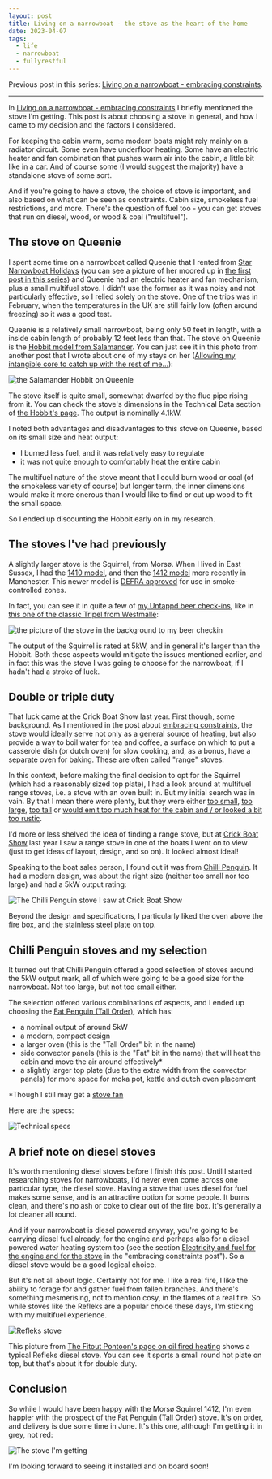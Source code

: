 ```yaml
---
layout: post
title: Living on a narrowboat - the stove as the heart of the home
date: 2023-04-07
tags:
  - life
  - narrowboat
  - fullyrestful
---
```

Previous post in this series: [Living on a narrowboat - embracing constraints](/blog/posts/2023/01/16/living-on-a-narrowboat-embracing-constraints/).

---
In [Living on a narrowboat - embracing constraints](/blog/posts/2023/01/16/living-on-a-narrowboat-embracing-constraints/) I briefly mentioned the stove I'm getting. This post is about choosing a stove in general, and how I came to my decision and the factors I considered.

For keeping the cabin warm, some modern boats might rely mainly on a radiator circuit. Some even have underfloor heating. Some have an electric heater and fan combination that pushes warm air into the cabin, a little bit like in a car. And of course some (I would suggest the majority) have a standalone stove of some sort. 

And if you're going to have a stove, the choice of stove is important, and also based on what can be seen as constraints. Cabin size, smokeless fuel restrictions, and more. There's the question of fuel too - you can get stoves that run on diesel, wood, or wood & coal ("multifuel"). 

## The stove on Queenie

I spent some time on a narrowboat called Queenie that I rented from [Star Narrowboat Holidays](https://www.starnarrowboatholidays.co.uk/) (you can see a picture of her moored up in [the first post in this series](/blog/posts/2023/01/02/i'm-moving-onto-a-narrowboat/)) and Queenie had an electric heater and fan mechanism, plus a small multifuel stove. I didn't use the former as it was noisy and not particularly effective, so I relied solely on the stove. One of the trips was in February, when the temperatures in the UK are still fairly low (often around freezing) so it was a good test. 

Queenie is a relatively small narrowboat, being only 50 feet in length, with a inside cabin length of probably 12 feet less than that. The stove on Queenie is the [Hobbit model from Salamander](https://salamanderstoves.com/product/the-hobbit-stove/). You can just see it in this photo from another post that I wrote about one of my stays on her ([Allowing my intangible core to catch up with the rest of me...](/blog/posts/2022/02/02/allowing-my-intangible-core-to-catch-up-with-the-rest-of-me.../)):

![the Salamander Hobbit on Queenie](/images/2023/04/hobbit-on-queenie.png)

The stove itself is quite small, somewhat dwarfed by the flue pipe rising from it. You can check the stove's dimensions in the Technical Data section of [the Hobbit's page](https://salamanderstoves.com/product/the-hobbit-stove/). The output is nominally 4.1kW. 

I noted both advantages and disadvantages to this stove on Queenie, based on its small size and heat output:

- I burned less fuel, and it was relatively easy to regulate 
- it was not quite enough to comfortably heat the entire cabin

The multifuel nature of the stove meant that I could burn wood or coal (of the smokeless variety of course) but longer term, the inner dimensions would make it more onerous than I would like to find or cut up wood to fit the small space.

So I ended up discounting the Hobbit early on in my research.

## The stoves I've had previously

A slightly larger stove is the Squirrel, from Morsø. When I lived in East Sussex, I had the [1410 model](https://morsoe.com/en/product/indoor/multifuel/p1410_uk), and then the [1412 model](https://morsoe.com/en/product/indoor/multifuel/p1412_squirrel) more recently in Manchester. This newer model is [DEFRA approved](https://smokecontrol.defra.gov.uk/appliances.php?country=england) for use in smoke-controlled zones.

In fact, you can see it in quite a few of [my Untappd beer check-ins](https://untappd.com/user/qmacro), like in [this one of the classic Tripel from Westmalle](https://untappd.com/user/qmacro/checkin/1061733572):

![the picture of the stove in the background to my beer checkin](/images/2023/04/checkin.jpg)

The output of the Squirrel is rated at 5kW, and in general it's larger than the Hobbit. Both these aspects would mitigate the issues mentioned earlier, and in fact this was the stove I was going to choose for the narrowboat, if I hadn't had a stroke of luck.

## Double or triple duty

That luck came at the Crick Boat Show last year. First though, some background. As I mentioned in the post about [embracing constraints](/blog/posts/2023/01/16/living-on-a-narrowboat-embracing-constraints/), the stove would ideally serve not only as a general source of heating, but also provide a way to boil water for tea and coffee, a surface on which to put a casserole dish (or dutch oven) for slow cooking, and, as a bonus, have a separate oven for baking. These are often called "range" stoves.

In this context, before making the final decision to opt for the Squirrel (which had a reasonably sized top plate), I had a look around at multifuel range stoves, i.e. a stove with an oven built in. But my initial search was in vain. By that I mean there were plenty, but they were either [too small](https://www.directstoves.com/ekol-baked-apple-pie-ecodesign-wood-stove.html), [too large](https://salamanderstoves.com/product/the-little-range/), [too tall](https://www.stovesareus.co.uk/la-nordica-gemma-forno-wood-burning-stove.html) or [would emit too much heat for the cabin and / or looked a bit too rustic](https://www.glowing-embers.co.uk/Stoves/ShopByBrand/LaNordicaWoodBurningStoves/LaNordicaIsottaForno11.5KwWoodBurningCooker).

I'd more or less shelved the idea of finding a range stove, but at [Crick Boat Show](https://www.crickboatshow.com/) last year I saw a range stove in one of the boats I went on to view (just to get ideas of layout, design, and so on). It looked almost ideal! 

Speaking to the boat sales person, I found out it was from [Chilli Penguin](https://chillipenguin.co.uk/). It had a modern design, was about the right size (neither too small nor too large) and had a 5kW output rating:

![The Chilli Penguin stove I saw at Crick Boat Show](/images/2023/04/penguin-at-crick.jpg)

Beyond the design and specifications, I particularly liked the oven above the fire box, and the stainless steel plate on top. 

## Chilli Penguin stoves and my selection

It turned out that Chilli Penguin offered a good selection of stoves around the 5kW output mark, all of which were going to be a good size for the narrowboat. Not too large, but not too small either. 

The selection offered various combinations of aspects, and I ended up choosing the [Fat Penguin (Tall Order)](https://chillipenguin.co.uk/chilli_products/fat-penguin-tall-order/), which has:

- a nominal output of around 5kW
- a modern, compact design
- a larger oven (this is the "Tall Order" bit in the name)
- side convector panels (this is the "Fat" bit in the name) that will heat the cabin and move the air around effectively\*
- a slightly larger top plate (due to the extra width from the convector panels) for more space for moka pot, kettle and dutch oven placement

\*Though I still may get a [stove fan](https://www.ukstovefans.com/stove-fans/)

Here are the specs:

![Technical specs](/images/2023/04/FatTallTechInfo.jpg)

## A brief note on diesel stoves

It's worth mentioning diesel stoves before I finish this post. Until I started researching stoves for narrowboats, I'd never even come across one particular type, the diesel stove. Having a stove that uses diesel for fuel makes some sense, and is an attractive option for some people. It burns clean, and there's no ash or coke to clear out of the fire box. It's generally a lot cleaner all round. 

And if your narrowboat is diesel powered anyway, you're going to be carrying diesel fuel already, for the engine and perhaps also for a diesel powered water heating system too (see the section [Electricity and fuel for the engine and for the stove](/blog/posts/2023/01/16/living-on-a-narrowboat-embracing-constraints/#electricity-and-fuel-for-the-engine-and-for-the-stove) in the "embracing constraints post"). So a diesel stove would be a good logical choice. 

But it's not all about logic. Certainly not for me. I like a real fire, I like the ability to forage for and gather fuel from fallen branches. And there's something mesmerising, not to mention cosy, in the flames of a real fire. So while stoves like the Refleks are a popular choice these days, I'm sticking with my multifuel experience.

![Refleks stove](/images/2023/04/refleks-stove.png)

This picture from [The Fitout Pontoon's page on oil fired heating](https://www.thefitoutpontoon.co.uk/heating/oil-fired-stoves/) shows a typical Refleks diesel stove. You can see it sports a small round hot plate on top, but that's about it for double duty.

## Conclusion

So while I would have been happy with the Morsø Squirrel 1412, I'm even happier with the prospect of the Fat Penguin (Tall Order) stove. It's on order, and delivery is due some time in June. It's this one, although I'm getting it in grey, not red:

![The stove I'm getting](/images/2023/01/fat-penguin-tall-order-stove.png)

I'm looking forward to seeing it installed and on board soon!
